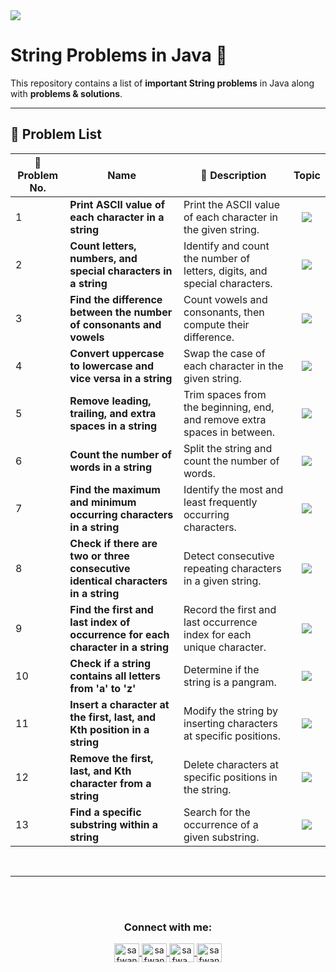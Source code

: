 <img src="https://media2.dev.to/dynamic/image/width=1000,height=420,fit=cover,gravity=auto,format=auto/https%3A%2F%2Fdev-to-uploads.s3.amazonaws.com%2Fuploads%2Farticles%2F6gsw2jl53ye6aabdndqg.png">

# String Problems in Java 🎨

This repository contains a list of **important String problems** in Java along with **problems & solutions**.

---

## 🔹 Problem List  

| 🔢 Problem No. | Name | 📖 Description | Topic |
|--------------|------|----------------------|---------|
| 1  | **Print ASCII value of each character in a string** | Print the ASCII value of each character in the given string. | <p align="center"><img src="https://img.shields.io/badge/Strings-%23FF5733.svg?style=flat" /></p> |
| 2  | **Count letters, numbers, and special characters in a string** | Identify and count the number of letters, digits, and special characters. | <p align="center"><img src="https://img.shields.io/badge/Strings-%23FFC300.svg?style=flat" /></p> |
| 3  | **Find the difference between the number of consonants and vowels** | Count vowels and consonants, then compute their difference. | <p align="center"><img src="https://img.shields.io/badge/Strings-%23DAF7A6.svg?style=flat" /></p> |
| 4  | **Convert uppercase to lowercase and vice versa in a string** | Swap the case of each character in the given string. | <p align="center"><img src="https://img.shields.io/badge/Strings-%23900C3F.svg?style=flat" /></p> |
| 5  | **Remove leading, trailing, and extra spaces in a string** | Trim spaces from the beginning, end, and remove extra spaces in between. | <p align="center"><img src="https://img.shields.io/badge/Strings-%236C757D.svg?style=flat" /></p> |
| 6  | **Count the number of words in a string** | Split the string and count the number of words. | <p align="center"><img src="https://img.shields.io/badge/Strings-%23C70039.svg?style=flat" /></p> |
| 7  | **Find the maximum and minimum occurring characters in a string** | Identify the most and least frequently occurring characters. | <p align="center"><img src="https://img.shields.io/badge/Strings-%238C92AC.svg?style=flat" /></p> |
| 8  | **Check if there are two or three consecutive identical characters in a string** | Detect consecutive repeating characters in a given string. | <p align="center"><img src="https://img.shields.io/badge/Strings-%23FFBD69.svg?style=flat" /></p> |
| 9  | **Find the first and last index of occurrence for each character in a string** | Record the first and last occurrence index for each unique character. | <p align="center"><img src="https://img.shields.io/badge/Strings-%234285F4.svg?style=flat" /></p> |
| 10 | **Check if a string contains all letters from 'a' to 'z'** | Determine if the string is a pangram. | <p align="center"><img src="https://img.shields.io/badge/Strings-%2396C8A2.svg?style=flat" /></p> |
| 11 | **Insert a character at the first, last, and Kth position in a string** | Modify the string by inserting characters at specific positions. | <p align="center"><img src="https://img.shields.io/badge/Strings-%23F78CA0.svg?style=flat" /></p> |
| 12 | **Remove the first, last, and Kth character from a string** | Delete characters at specific positions in the string. | <p align="center"><img src="https://img.shields.io/badge/Strings-%236670FF.svg?style=flat" /></p> |
| 13 | **Find a specific substring within a string** | Search for the occurrence of a given substring. | <p align="center"><img src="https://img.shields.io/badge/Strings-%238E44AD.svg?style=flat" /></p> |

<br>
<hr/>


<br><br>

<h3 align="center">Connect with me:</h3>
<p align="center">
       <a href="mailto:safwannasir49@gmail.com" target="blank">
        <img align="center" src="https://www.svgrepo.com/show/484206/mail.svg" alt="safwannasir49@gmail.com" height="30" width="40" />
    </a>
    <a href="https://twitter.com/SafwanNasir49" target="blank">
        <img align="center" src="https://raw.githubusercontent.com/rahuldkjain/github-profile-readme-generator/master/src/images/icons/Social/twitter.svg" alt="safwannasir" height="30" width="40" />
    </a>
    <a href="https://linkedin.com/in/safwan-nasir-955745219" target="blank">
        <img align="center" src="https://raw.githubusercontent.com/rahuldkjain/github-profile-readme-generator/master/src/images/icons/Social/linked-in-alt.svg" alt="safwa_nasir" height="30" width="40" />
    </a>
    <a href="https://github.com/safwannasir49" target="blank">
        <img align="center" src="https://raw.githubusercontent.com/rahuldkjain/github-profile-readme-generator/master/src/images/icons/Social/github.svg" alt="safwannasir49" height="30" width="40" />
    </a>
</p>
